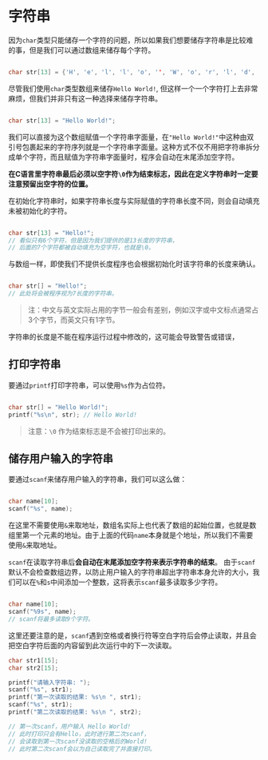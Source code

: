 # 字符串
因为`char`类型只能储存一个字符的问题，所以如果我们想要储存字符串是比较难的事，但是我们可以通过数组来储存每个字符。

```c

char str[13] = {'H', 'e', 'l', 'l', 'o', '', 'W', 'o', 'r', 'l', 'd', '!', '\0'};
```

尽管我们使用`char`类型数组来储存`Hello World!`, 但这样一个一个字符打上去非常麻烦，但我们并非只有这一种选择来储存字符串。

```c

char str[13] = "Hello World!";
```

我们可以直接为这个数组赋值一个字符串字面量，在`"Hello World!"`中这种由双引号包裹起来的字符序列就是一个字符串字面量。这种方式不仅不用把字符串拆分成单个字符，而且赋值为字符串字面量时，程序会自动在末尾添加空字符。

**在C语言里字符串最后必须以空字符`\0`作为结束标志，因此在定义字符串时一定要注意预留出空字符的位置。**

在初始化字符串时，如果字符串长度与实际赋值的字符串长度不同，则会自动填充未被初始化的字符。

```c

char str[13] = "Hello!";
// 看似只有6个字符，但是因为我们提供的是13长度的字符串，
// 后面的7个字符都被自动填充为空字符，也就是\0。
```

与数组一样，即使我们不提供长度程序也会根据初始化时该字符串的长度来确认。

```c

char str[] = "Hello!";
// 此处将会被程序视为7长度的字符串。
```

> 注：中文与英文实际占用的字节一般会有差别，例如汉字或中文标点通常占3个字节，而英文只有1字节。

字符串的长度是不能在程序运行过程中修改的，这可能会导致警告或错误，

## 打印字符串
要通过`printf`打印字符串，可以使用`%s`作为占位符。

```c

char str[] = "Hello World!";
printf("%s\n", str); // Hello World!

```
> 注意：`\0` 作为结束标志是不会被打印出来的。

## 储存用户输入的字符串
要通过`scanf`来储存用户输入的字符串，我们可以这么做：

```c

char name[10];
scanf("%s", name);
```
在这里不需要使用`&`来取地址，数组名实际上也代表了数组的起始位置，也就是数组里第一个元素的地址。由于上面的代码`name`本身就是个地址，所以我们不需要使用`&`来取地址。

`scanf`在读取字符串后**会自动在末尾添加空字符来表示字符串的结束**。
由于`scanf`默认不会检查数组边界，以防止用户输入的字符串超出字符串本身允许的大小，我们可以在`%`和`s`中间添加一个整数，这将表示`scanf`最多读取多少字符。

```c

char name[10];
scanf("%9s", name);
// scanf将最多读取9个字符。
```

这里还要注意的是，`scanf`遇到空格或者换行符等空白字符后会停止读取，并且会把空白字符后面的内容留到此次运行中的下一次读取。

```c
char str1[15];
char str2[15];

printf("请输入字符串: ");
scanf("%s", str1);
printf("第一次读取的结果: %s\n ", str1);
scanf("%s", str1);
printf("第二次读取的结果: %s\n ", str2);

// 第一次scanf，用户输入 Hello World!
// 此时打印只会有Hello，此时进行第二次scanf，
// 会读取到第一次scanf没读取的空格后的World!
// 此时第二次scanf会以为自己读取完了并直接打印。
```